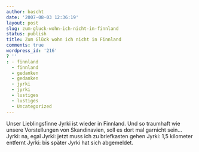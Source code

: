 ```yaml
---
author: bascht
date: '2007-08-03 12:36:19'
layout: post
slug: zum-gluck-wohn-ich-nicht-in-finnland
status: publish
title: Zum Glück wohn ich nicht in Finnland
comments: true
wordpress_id: '216'
? ''
: - finnland
  - finnland
  - gedanken
  - gedanken
  - jyrki
  - jyrki
  - lustiges
  - lustiges
  - Uncategorized
---
```


Unser Lieblingsfinne Jyrki ist wieder in Finnland. Und so traumhaft
wie unsere Vorstellungen von Skandinavien, soll es dort mal
garnicht sein...
    Jyrki: na, egal
    Jyrki: jetzt muss ich zu briefkasten gehen
    Jyrki: 1,5 kilometer entfernt
    Jyrki: bis später
    Jyrki hat sich abgemeldet.



